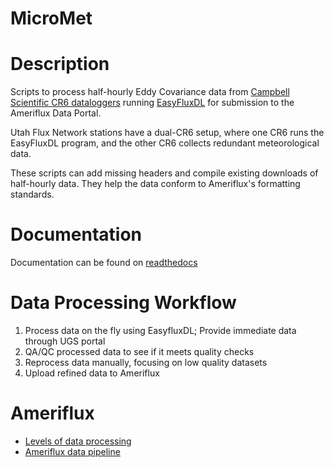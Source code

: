 # MicroMet
# Description

Scripts to process half-hourly Eddy Covariance data from [Campbell Scientific CR6 dataloggers](https://www.campbellsci.com/cr6) running [EasyFluxDL](https://www.campbellsci.com/easyflux-dl) for submission to the Ameriflux Data Portal.

Utah Flux Network stations have a dual-CR6 setup, where one CR6 runs the EasyFluxDL program, and the other CR6 collects redundant meteorological data.

These scripts can add missing headers and compile existing downloads of half-hourly data.  They help the data conform to Ameriflux's formatting standards.

# Documentation
Documentation can be found on [readthedocs](https://micromet.readthedocs.io/en/latest/)

# Data Processing Workflow
1. Process data on the fly using EasyfluxDL; Provide immediate data through UGS portal 
2. QA/QC processed data to see if it meets quality checks
3. Reprocess data manually, focusing on low quality datasets
4. Upload refined data to Ameriflux

# Ameriflux
* [Levels of data processing](https://ameriflux.lbl.gov/data/aboutdata/data-processing-levels/)
* [Ameriflux data pipeline](https://ameriflux.lbl.gov/data/data-processing-pipelines/)


